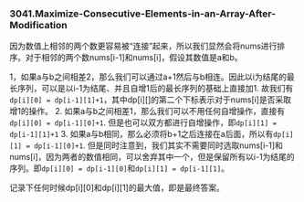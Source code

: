 ### 3041.Maximize-Consecutive-Elements-in-an-Array-After-Modification

因为数值上相邻的两个数更容易被“连接”起来，所以我们显然会将nums进行排序。对于相邻的两个数nums[i-1]和nums[i]，假设其数值是a和b。

1，如果a与b之间相差2，那么我们可以通过a+1然后与b相连。因此以i为结尾的最长序列，可以是以i-1为结尾、并且自增1后的最长序列的基础上直接加1. 故我们有`dp[i][0] = dp[i-1][1]+1`，其中dp[i][]的第二个下标表示对于nums[i]是否采取增1的操作。
2. 如果a与b之间相差1，那么我们可以不用任何自增操作，直接有`dp[i][0] = dp[i-1][0]+1`. 但是也可以双方都进行自增操作，即`dp[i][1] = dp[i-1][1]+1`
3. 如果a与b相同，那么必须将b+1之后连接在a后面，所以有`dp[i][1] = dp[i-1][0]+1`. 但是同时注意到，我们其实不需要同时选取nums[i-1]和nums[i]，因为两者的数值相同，可以舍弃其中一个，但是保留所有以i-1为结尾的序列。即`dp[i][0] = dp[i-1][0]`和`dp[i][1] = dp[i-1][1]`。

记录下任何时候dp[i][0]和dp[i][1]的最大值，即是最终答案。
